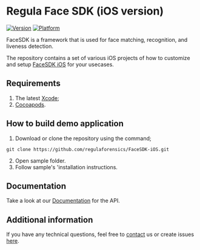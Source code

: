 # Regula Face SDK (iOS version)

[![Version](https://img.shields.io/cocoapods/v/FaceSDK.svg?style=flat)](http://cocoapods.org/pods/FaceSDK)
[![Platform](https://img.shields.io/cocoapods/p/FaceSDK.svg?style=flat)](http://cocoapods.org/pods/FaceSDK)

FaceSDK is a framework that is used for face matching, recognition, and liveness detection.

The repository contains a set of various iOS projects of how to customize and setup [FaceSDK iOS](https://docs.regulaforensics.com/develop/face-sdk/mobile?utm_source=github) for your usecases.

## Requirements
1. The latest [Xcode](https://developer.apple.com/xcode/download);
2. [Cocoapods](https://guides.cocoapods.org/using/getting-started.html).

## How to build demo application
1. Download or clone the repository using the command;
```
git clone https://github.com/regulaforensics/FaceSDK-iOS.git
```
2. Open sample folder.
3. Follow sample's 'installation instructions.

## Documentation
Take a look at our [Documentation](https://docs.regulaforensics.com/develop/face-sdk/mobile?utm_source=github) for the API.

## Additional information
If you have any technical questions, feel free to [contact](mailto:support@regulaforensics.com) us or create issues [here](https://github.com/regulaforensics/FaceSDK-iOS/issues).
